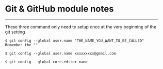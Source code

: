 # Git & GitHub module notes
***
These three command only need to setup once at the very beginning of the git setting

```$ git config --global user.name "THE_NAME_YOU_WANT_TO_BE_CALLED"``` ``Remember the "" ``

```$ git config --global user.name xxxxxxxxx@gmail.com```

```$ git config --global core.editor nano```
